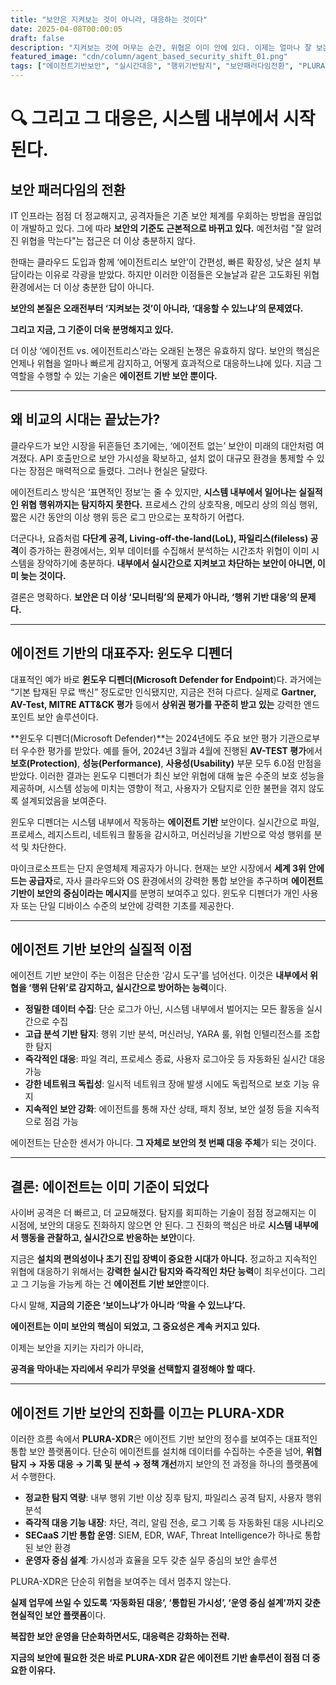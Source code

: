 ```yaml
---
title: "보안은 지켜보는 것이 아니라, 대응하는 것이다"
date: 2025-04-08T00:00:05
draft: false
description: "지켜보는 것에 머무는 순간, 위협은 이미 안에 있다. 이제는 얼마나 잘 보는지가 아니라, 얼마나 빠르고 정확하게 대응할 수 있는지가 보안의 기준이 되었다."
featured_image: "cdn/column/agent_based_security_shift_01.png"
tags: ["에이전트기반보안", "실시간대응", "행위기반탐지", "보안패러다임전환", "PLURA-XDR"]
---
```


# 🔍 그리고 그 대응은, 시스템 내부에서 시작된다.

## 보안 패러다임의 전환 

IT 인프라는 점점 더 정교해지고, 공격자들은 기존 보안 체계를 우회하는 방법을 끊임없이 개발하고 있다. 그에 따라 **보안의 기준도 근본적으로 바뀌고 있다.** 예전처럼 "잘 알려진 위협을 막는다"는 접근은 더 이상 충분하지 않다.

한때는 클라우드 도입과 함께 ‘에이전트리스 보안’이 간편성, 빠른 확장성, 낮은 설치 부담이라는 이유로 각광을 받았다. 하지만 이러한 이점들은 오늘날과 같은 고도화된 위협 환경에서는 더 이상 충분한 답이 아니다.

**보안의 본질은 오래전부터 ‘지켜보는 것’이 아니라, ‘대응할 수 있느냐’의 문제였다.**

**그리고 지금, 그 기준이 더욱 분명해지고 있다.**

더 이상 ‘에이전트 vs. 에이전트리스’라는 오래된 논쟁은 유효하지 않다. 보안의 핵심은 언제나 위협을 얼마나 빠르게 감지하고, 어떻게 효과적으로 대응하느냐에 있다. 지금 그 역할을 수행할 수 있는 기술은 **에이전트 기반 보안 뿐이다.**

---

## 왜 비교의 시대는 끝났는가?

클라우드가 보안 시장을 뒤흔들던 초기에는, ‘에이전트 없는’ 보안이 미래의 대안처럼 여겨졌다. API 호출만으로 보안 가시성을 확보하고, 설치 없이 대규모 환경을 통제할 수 있다는 장점은 매력적으로 들렸다. 그러나 현실은 달랐다.

에이전트리스 방식은 ‘표면적인 정보’는 줄 수 있지만, **시스템 내부에서 일어나는 실질적인 위협 행위까지는 탐지하지 못한다.** 프로세스 간의 상호작용, 메모리 상의 의심 행위, 짧은 시간 동안의 이상 행위 등은 로그 만으로는 포착하기 어렵다.

더군다나, 요즘처럼 **다단계 공격, Living-off-the-land(LoL), 파일리스(fileless) 공격**이 증가하는 환경에서는, 외부 데이터를 수집해서 분석하는 시간조차 위협이 이미 시스템을 장악하기에 충분하다. **내부에서 실시간으로 지켜보고 차단하는 보안이 아니면, 이미 늦는 것이다.**

결론은 명확하다. **보안은 더 이상 ‘모니터링’의 문제가 아니라, ‘행위 기반 대응’의 문제다.**

---

## 에이전트 기반의 대표주자: 윈도우 디펜더 

대표적인 예가 바로 **윈도우 디펜더(Microsoft Defender for Endpoint**)다. 과거에는 “기본 탑재된 무료 백신” 정도로만 인식됐지만, 지금은 전혀 다르다. 실제로 **Gartner, AV-Test, MITRE ATT&CK 평가** 등에서 **상위권 평가를 꾸준히 받고 있는** 강력한 엔드포인트 보안 솔루션이다.

**윈도우 디펜더(Microsoft Defender)**는 2024년에도 주요 보안 평가 기관으로부터 우수한 평가를 받았다. 예를 들어, 2024년 3월과 4월에 진행된 **AV-TEST 평가**에서 **보호(Protection)**, **성능(Performance)**, **사용성(Usability)** 부문 모두 6.0점 만점을 받았다. 이러한 결과는 윈도우 디펜더가 최신 보안 위협에 대해 높은 수준의 보호 성능을 제공하며, 시스템 성능에 미치는 영향이 적고, 사용자가 오탐지로 인한 불편을 겪지 않도록 설계되었음을 보여준다.

윈도우 디펜더는 시스템 내부에서 작동하는 **에이전트 기반** 보안이다. 실시간으로 파일, 프로세스, 레지스트리, 네트워크 활동을 감시하고, 머신러닝을 기반으로 악성 행위를 분석 및 차단한다.

마이크로소프트는 단지 운영체제 제공자가 아니다. 현재는 보안 시장에서 **세계 3위 안에 드는 공급자**로, 자사 클라우드와 OS 환경에서의 강력한 통합 보안을 추구하며 **에이전트 기반이 보안의 중심이라는 메시지**를 분명히 보여주고 있다. 윈도우 디펜더가 개인 사용자 또는 단일 디바이스 수준의 보안에 강력한 기초를 제공한다.

---

## 에이전트 기반 보안의 실질적 이점

에이전트 기반 보안이 주는 이점은 단순한 ‘감시 도구’를 넘어선다. 이것은 **내부에서 위협을 ‘행위 단위’로 감지하고, 실시간으로 방어하는 능력**이다.

- **정밀한 데이터 수집**: 단순 로그가 아닌, 시스템 내부에서 벌어지는 모든 활동을 실시간으로 수집
- **고급 분석 기반 탐지**: 행위 기반 분석, 머신러닝, YARA 룰, 위협 인텔리전스를 조합한 탐지
- **즉각적인 대응**: 파일 격리, 프로세스 종료, 사용자 로그아웃 등 자동화된 실시간 대응 가능
- **강한 네트워크 독립성**: 일시적 네트워크 장애 발생 시에도 독립적으로 보호 기능 유지
- **지속적인 보안 강화**: 에이전트를 통해 자산 상태, 패치 정보, 보안 설정 등을 지속적으로 점검 가능

에이전트는 단순한 센서가 아니다. **그 자체로 보안의 첫 번째 대응 주체**가 되는 것이다.

---

## 결론: 에이전트는 이미 기준이 되었다 

사이버 공격은 더 빠르고, 더 교묘해졌다. 탐지를 회피하는 기술이 점점 정교해지는 이 시점에, 보안의 대응도 진화하지 않으면 안 된다. 그 진화의 핵심은 바로 **시스템 내부에서 행동을 관찰하고, 실시간으로 반응하는 보안**이다.

지금은 **설치의 편의성이나 초기 진입 장벽이 중요한 시대가 아니다.** 정교하고 지속적인 위협에 대응하기 위해서는 **강력한 실시간 탐지와 즉각적인 차단 능력**이 최우선이다. 그리고 그 기능을 가능케 하는 건 **에이전트 기반 보안**뿐이다.

다시 말해, **지금의 기준은 ‘보이느냐’가 아니라 ‘막을 수 있느냐’다.**

**에이전트는 이미 보안의 핵심이 되었고, 그 중요성은 계속 커지고 있다.**

이제는 보안을 지키는 자리가 아니라,

**공격을 막아내는 자리에서 우리가 무엇을 선택할지 결정해야 할 때다.**

---

## 에이전트 기반 보안의 진화를 이끄는 PLURA-XDR 

이러한 흐름 속에서 **PLURA-XDR**은 에이전트 기반 보안의 정수를 보여주는 대표적인 통합 보안 플랫폼이다. 단순히 에이전트를 설치해 데이터를 수집하는 수준을 넘어, **위협 탐지 → 자동 대응 → 기록 및 분석 → 정책 개선**까지 보안의 전 과정을 하나의 플랫폼에서 수행한다.

- **정교한 탐지 역량**: 내부 행위 기반 이상 징후 탐지, 파일리스 공격 탐지, 사용자 행위 분석
- **즉각적 대응 기능 내장**: 차단, 격리, 알림 전송, 로그 기록 등 자동화된 대응 시나리오
- **SECaaS 기반 통합 운영**: SIEM, EDR, WAF, Threat Intelligence가 하나로 통합된 보안 환경
- **운영자 중심 설계**: 가시성과 효율을 모두 갖춘 실무 중심의 보안 솔루션

PLURA-XDR은 단순히 위협을 보여주는 데서 멈추지 않는다.

**실제 업무에 쓰일 수 있도록 ‘자동화된 대응’, ‘통합된 가시성’, ‘운영 중심 설계’까지 갖춘 현실적인 보안 플랫폼**이다.

**복잡한 보안 운영을 단순화하면서도, 대응력은 강화하는 전략.**

**지금의 보안에 필요한 것은 바로 PLURA-XDR 같은 에이전트 기반 솔루션이 점점 더 중요한 이유다.**
